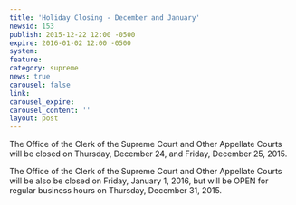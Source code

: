 ```yaml
---
title: 'Holiday Closing - December and January'
newsid: 153
publish: 2015-12-22 12:00 -0500
expire: 2016-01-02 12:00 -0500
system: 
feature: 
category: supreme
news: true
carousel: false
link: 
carousel_expire: 
carousel_content: ''
layout: post
---
```

<p>The Office of the Clerk of the Supreme Court and Other Appellate Courts will be closed on Thursday, December 24, and Friday, December 25, 2015.</p>
<p>The Office of the Clerk of the Supreme Court and Other Appellate Courts will be also be closed on Friday, January 1, 2016, but will be OPEN for regular business hours on Thursday, December 31, 2015.</p>